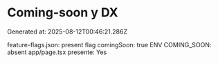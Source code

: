 # Coming-soon y DX

Generated at: 2025-08-12T00:46:21.286Z

feature-flags.json: present
flag comingSoon: true
ENV COMING_SOON: absent
app/page.tsx presente: Yes

